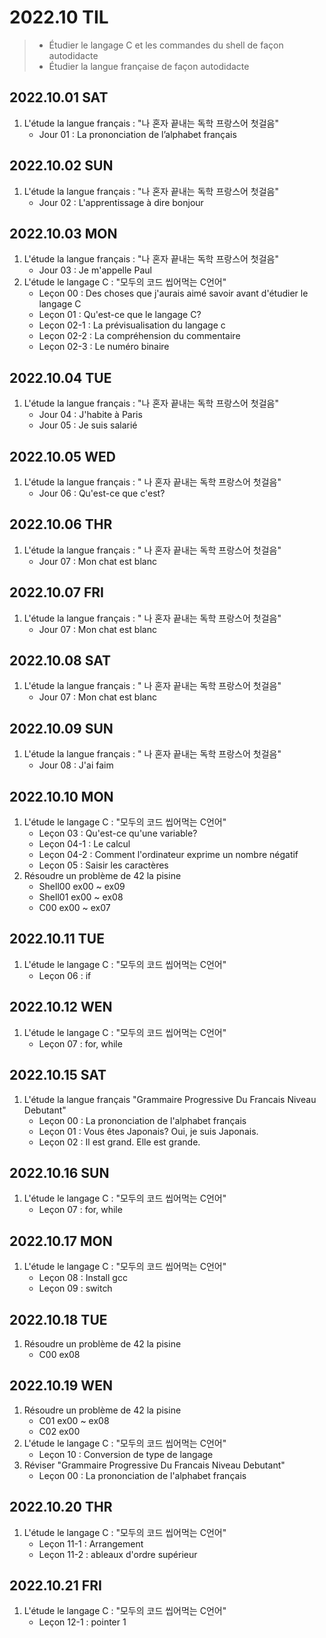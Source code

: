# 2022.10 TIL
> - Étudier le langage C et les commandes du shell de façon autodidacte 
> - Étudier la langue française de façon autodidacte 

## 2022.10.01 SAT
1. L'étude la langue français : "나 혼자 끝내는 독학 프랑스어 첫걸음"
    - Jour 01 : La prononciation de l’alphabet français

## 2022.10.02 SUN
1. L'étude la langue français : "나 혼자 끝내는 독학 프랑스어 첫걸음"
    - Jour 02 : L'apprentissage à dire bonjour

## 2022.10.03 MON
1. L'étude la langue français : "나 혼자 끝내는 독학 프랑스어 첫걸음"
    - Jour 03 : Je m'appelle Paul
2. L'étude le langage C : "모두의 코드 씹어먹는 C언어"
    - Leçon 00 : Des choses que j'aurais aimé savoir avant d'étudier le langage C
    - Leçon 01 : Qu'est-ce que le langage C?
    - Leçon 02-1 : La prévisualisation du langage c
    - Leçon 02-2 : La compréhension du commentaire
    - Leçon 02-3 : Le numéro binaire

## 2022.10.04 TUE
1. L'étude la langue français : "나 혼자 끝내는 독학 프랑스어 첫걸음"
    - Jour 04 : J'habite à Paris
    - Jour 05 : Je suis salarié

## 2022.10.05 WED
1. L'étude la langue français : " 나 혼자 끝내는 독학 프랑스어 첫걸음"
    - Jour 06 : Qu'est-ce que c'est?

## 2022.10.06 THR
1. L'étude la langue français : " 나 혼자 끝내는 독학 프랑스어 첫걸음"
    - Jour 07 : Mon chat est blanc

## 2022.10.07 FRI
1. L'étude la langue français : " 나 혼자 끝내는 독학 프랑스어 첫걸음"
    - Jour 07 : Mon chat est blanc

## 2022.10.08 SAT
1. L'étude la langue français : " 나 혼자 끝내는 독학 프랑스어 첫걸음"
    - Jour 07 : Mon chat est blanc

## 2022.10.09 SUN
1. L'étude la langue français : " 나 혼자 끝내는 독학 프랑스어 첫걸음"
    - Jour 08 : J'ai faim

## 2022.10.10 MON
1. L'étude le langage C : "모두의 코드 씹어먹는 C언어"
    - Leçon 03 : Qu'est-ce qu'une variable?
    - Leçon 04-1 : Le calcul
    - Leçon 04-2 : Comment l'ordinateur exprime un nombre négatif
    - Leçon 05 : Saisir les caractères
2. Résoudre un problème de 42 la pisine
    - Shell00 ex00 ~ ex09
    - Shell01 ex00 ~ ex08
    - C00 ex00 ~ ex07

## 2022.10.11 TUE
1. L'étude le langage C : "모두의 코드 씹어먹는 C언어"
    - Leçon 06 : if

## 2022.10.12 WEN
1. L'étude le langage C : "모두의 코드 씹어먹는 C언어"
    - Leçon 07 : for, while
## 2022.10.15 SAT
1. L'étude la langue français "Grammaire Progressive Du Francais Niveau Debutant"
    - Leçon 00 : La prononciation de l'alphabet français
    - Leçon 01 : Vous êtes Japonais? Oui, je suis Japonais.
    - Leçon 02 : Il est grand. Elle est grande.

## 2022.10.16 SUN
1. L'étude le langage C : "모두의 코드 씹어먹는 C언어"
    - Leçon 07 : for, while

## 2022.10.17 MON
1. L'étude le langage C : "모두의 코드 씹어먹는 C언어"
    - Leçon 08 : Install gcc
    - Leçon 09 : switch

## 2022.10.18 TUE
1. Résoudre un problème de 42 la pisine
    - C00 ex08

## 2022.10.19 WEN
1. Résoudre un problème de 42 la pisine
    - C01 ex00 ~ ex08
    - C02 ex00
2. L'étude le langage C : "모두의 코드 씹어먹는 C언어"
    - Leçon 10 : Conversion de type de langage 
3. Réviser "Grammaire Progressive Du Francais Niveau Debutant"
    - Leçon 00 : La prononciation de l'alphabet français

## 2022.10.20 THR
1. L'étude le langage C : "모두의 코드 씹어먹는 C언어"
    - Leçon 11-1 : Arrangement
    - Leçon 11-2 : ableaux d'ordre supérieur

## 2022.10.21 FRI
1. L'étude le langage C : "모두의 코드 씹어먹는 C언어"
    - Leçon 12-1 : pointer 1

